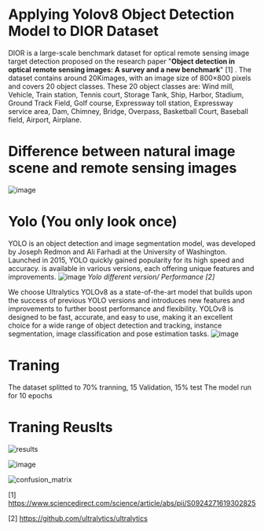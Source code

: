 # Applying Yolov8 Object Detection Model to DIOR Dataset
DIOR is a large-scale benchmark dataset for optical remote sensing image target detection proposed on the research paper "**Object detection in optical remote sensing images: A survey and a new benchmark**" [1] . The dataset contains around 20Kimages, with an image size of 800×800 pixels and covers 20 object classes.
These 20 object classes are: Wind mill, Vehicle, Train station, Tennis court, Storage Tank, Ship, Harbor, Stadium, Ground Track Field, Golf course, Expressway toll station, Expressway service area, Dam, Chimney, Bridge, Overpass, Basketball Court, Baseball field, Airport, Airplane.

# Difference between natural image scene and remote sensing images 

![image](https://github.com/oraibalmegdadi/Yolov8_DIOR/assets/4184460/c1ceb556-f7fe-471a-9e48-257ef4e5ca09)




# Yolo (You only look once)

YOLO is an object detection and image segmentation model, was developed by Joseph Redmon and Ali Farhadi at the University of Washington. Launched in 2015, YOLO quickly gained popularity for its high speed and accuracy. is available in various versions, each offering unique features and improvements. 
![image](https://github.com/oraibalmegdadi/Yolov8_DIOR/assets/4184460/dbbb69b0-76f4-4217-bbcc-1c4855be1ac3)
*Yolo different version/ Performance [2]*

We choose Ultralytics YOLOv8 as a state-of-the-art model that builds upon the success of previous YOLO versions and introduces new features and improvements to further boost performance and flexibility. YOLOv8 is designed to be fast, accurate, and easy to use, making it an excellent choice for a wide range of object detection and tracking, instance segmentation, image classification and pose estimation tasks.
 ![image](https://github.com/oraibalmegdadi/Yolov8_DIOR/assets/4184460/9ba5b4ba-bd44-49e2-9753-91d8d887893e)



# Traning 
The dataset splitted to 70% tranning, 15 Validation, 15% test
The model run for 10 epochs 

# Traning Reuslts
![results](https://github.com/oraibalmegdadi/Yolov8_DIOR/assets/4184460/2d24d0f9-c626-4438-b04a-452b79e8fbb4)

![image](https://github.com/oraibalmegdadi/Yolov8_DIOR/assets/4184460/325ccd94-5948-457c-9853-b4245c3256c2)

![confusion_matrix](https://github.com/oraibalmegdadi/Yolov8_DIOR/assets/4184460/6ba75f00-5f82-44e8-ba0e-4679dcdc8e2b)




[1] https://www.sciencedirect.com/science/article/abs/pii/S0924271619302825

[2] https://github.com/ultralytics/ultralytics
